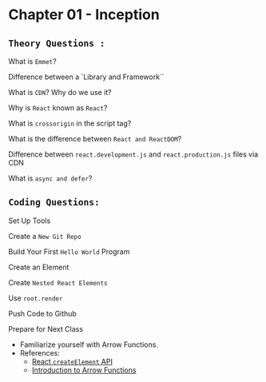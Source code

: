 # Chapter 01 - Inception

## `Theory Questions :`

What is `Emmet`?

Difference between a `Library and Framework``

What is `CDN`? Why do we use it?

Why is `React` known as `React`?

What is `crossorigin` in the script tag?

What is the difference between `React and ReactDOM`?

Difference between `react.development.js` and `react.production.js` files via CDN

What is `async and defer`?

## `Coding Questions: `

Set Up Tools

Create a `New Git Repo`

Build Your First `Hello World` Program

Create an Element

Create `Nested React Elements`

Use `root.render`

Push Code to Github

Prepare for Next Class

- Familiarize yourself with Arrow Functions.
- References:
  - [React `createElement` API](https://react.dev/reference/react/createElement)
  - [Introduction to Arrow Functions](https://www.youtube.com/watch?v=IrHmpdORLu8)
